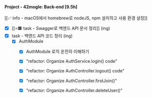 
#### Project - 42mogle: Back-end [9.5h]
[[✅ info - macOS에서 homebrew로 nodeJS, npm 설치하고 사용 환경 설정]]
- [x] [[⭐️🟧 task - Swagger로 백엔드 API 문서 정리]] (ing)
- [x] task - 백엔드 API 코드 정리 (ing)
	- [x] AuthModule
		- [x] AuthModule 로직 온전히 이해하기
		- [x] "refactor: Organize AuthService.login() code"
		- [x] "refactor: Organize AuthController.logout() code"
		- [x] "refactor: Organize AuthController.firstJoin()"
		- [x] "refactor: Organize AuthController.deleteUser()"

